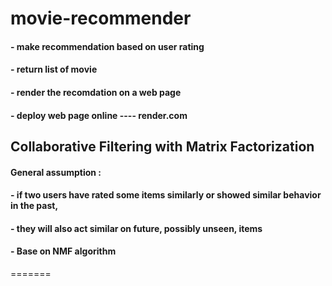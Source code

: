 # movie-recommender


#### - make recommendation based on user rating 
#### - return list of movie 
#### - render the recomdation on a web page
#### - deploy web page online ---- render.com


## Collaborative Filtering with Matrix Factorization

#### General assumption :
#### - if two users have rated some items similarly or showed similar behavior in the past, 
#### - they will also act similar on future, possibly unseen, items

#### - Base on NMF algorithm 
=======


